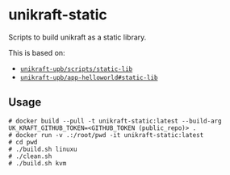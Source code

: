 # unikraft-static

Scripts to build unikraft as a static library.

This is based on:
* [`unikraft-upb/scripts/static-lib`](https://github.com/unikraft-upb/scripts/tree/ba2693e59a595beae95dd31eb7270464bcac81a1/static-lib)
* [`unikraft-upb/app-helloworld#static-lib`](https://github.com/unikraft-upb/app-helloworld/tree/a40ae59952c9a767f1a50aa615134da3179a03b3)

## Usage

```
# docker build --pull -t unikraft-static:latest --build-arg UK_KRAFT_GITHUB_TOKEN=<GITHUB_TOKEN (public_repo)> .
# docker run -v .:/root/pwd -it unikraft-static:latest
# cd pwd
# ./build.sh linuxu
# ./clean.sh
# ./build.sh kvm
```
